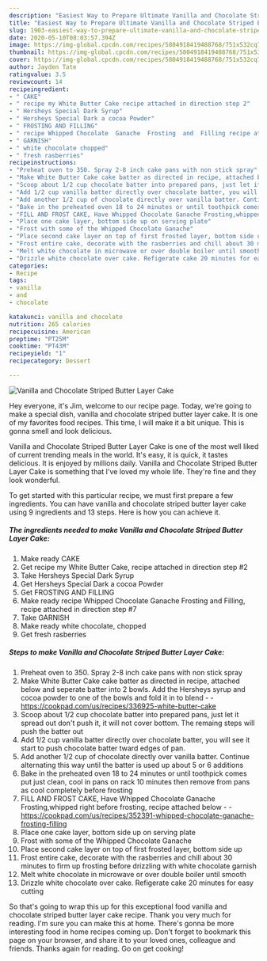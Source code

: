 ```yaml
---
description: "Easiest Way to Prepare Ultimate Vanilla and Chocolate Striped Butter Layer Cake"
title: "Easiest Way to Prepare Ultimate Vanilla and Chocolate Striped Butter Layer Cake"
slug: 1903-easiest-way-to-prepare-ultimate-vanilla-and-chocolate-striped-butter-layer-cake
date: 2020-05-10T08:03:57.394Z
image: https://img-global.cpcdn.com/recipes/5804918419488768/751x532cq70/vanilla-and-chocolate-striped-butter-layer-cake-recipe-main-photo.jpg
thumbnail: https://img-global.cpcdn.com/recipes/5804918419488768/751x532cq70/vanilla-and-chocolate-striped-butter-layer-cake-recipe-main-photo.jpg
cover: https://img-global.cpcdn.com/recipes/5804918419488768/751x532cq70/vanilla-and-chocolate-striped-butter-layer-cake-recipe-main-photo.jpg
author: Jayden Tate
ratingvalue: 3.5
reviewcount: 14
recipeingredient:
- " CAKE"
- " recipe my White Butter Cake recipe attached in direction step 2"
- " Hersheys Special Dark Syrup"
- " Hersheys Special Dark a cocoa Powder"
- " FROSTING AND FILLING"
- " recipe Whipped Chocolate  Ganache  Frosting  and  Filling recipe attached in direction step 7"
- " GARNISH"
- " white chocolate chopped"
- " fresh rasberries"
recipeinstructions:
- "Preheat oven to 350. Spray 2-8 inch cake pans with non stick spray"
- "Make White Butter Cake cake batter as directed in recipe, attached below and seperate batter into 2 bowls. Add the Hersheys syrup and cocoa powder to one of the bowls and fold it in to blend  https://cookpad.com/us/recipes/336925-white-butter-cake"
- "Scoop about 1/2 cup chocolate batter into prepared pans, just let it spread out don&#39;t push it, it will not cover bottom. The remaing steps will push the batter out"
- "Add 1/2 cup vanilla batter directly over chocolate batter, you will see it start to push chocolate batter tward edges of pan."
- "Add another 1/2 cup of chocolate directly over vanilla batter. Continue alternating this way until the batter is used up about 5 or 6 additions"
- "Bake in the preheated oven 18 to 24 minutes or until toothpick comes put just clean, cool in pans on rack 10 minutes then remove from pans as cool completely  before  frosting"
- "FILL AND FROST CAKE, Have Whipped Chocolate Ganache Frosting,whipped right before frosting, recipe attached below  https://cookpad.com/us/recipes/352391-whipped-chocolate-ganache-frosting-filling"
- "Place one cake layer, bottom side up on serving plate"
- "Frost with some of the Whipped Chocolate Ganache"
- "Place second cake layer on top of first frosted layer, bottom side up"
- "Frost entire cake, decorate with the rasberries and chill about 30 minutes to firm up frosting before drizzling with white chocolate garnish"
- "Melt white chocolate in microwave or over double boiler until smooth"
- "Drizzle white chocolate over cake. Refigerate cake 20 minutes for easy cutting"
categories:
- Recipe
tags:
- vanilla
- and
- chocolate

katakunci: vanilla and chocolate 
nutrition: 265 calories
recipecuisine: American
preptime: "PT25M"
cooktime: "PT43M"
recipeyield: "1"
recipecategory: Dessert

---
```



![Vanilla and Chocolate Striped Butter Layer Cake](https://img-global.cpcdn.com/recipes/5804918419488768/751x532cq70/vanilla-and-chocolate-striped-butter-layer-cake-recipe-main-photo.jpg)

Hey everyone, it's Jim, welcome to our recipe page. Today, we're going to make a special dish, vanilla and chocolate striped butter layer cake. It is one of my favorites food recipes. This time, I will make it a bit unique. This is gonna smell and look delicious.

Vanilla and Chocolate Striped Butter Layer Cake is one of the most well liked of current trending meals in the world. It's easy, it is quick, it tastes delicious. It is enjoyed by millions daily. Vanilla and Chocolate Striped Butter Layer Cake is something that I've loved my whole life. They're fine and they look wonderful.




To get started with this particular recipe, we must first prepare a few ingredients. You can have vanilla and chocolate striped butter layer cake using 9 ingredients and 13 steps. Here is how you can achieve it.

<!--inarticleads1-->

##### The ingredients needed to make Vanilla and Chocolate Striped Butter Layer Cake:

1. Make ready  CAKE
1. Get  recipe my White Butter Cake, recipe attached in direction step #2
1. Take  Hersheys Special Dark Syrup
1. Get  Hersheys Special Dark a cocoa Powder
1. Get  FROSTING AND FILLING
1. Make ready  recipe Whipped Chocolate  Ganache  Frosting  and  Filling, recipe attached in direction step #7
1. Take  GARNISH
1. Make ready  white chocolate, chopped
1. Get  fresh rasberries




<!--inarticleads2-->

##### Steps to make Vanilla and Chocolate Striped Butter Layer Cake:

1. Preheat oven to 350. Spray 2-8 inch cake pans with non stick spray
1. Make White Butter Cake cake batter as directed in recipe, attached below and seperate batter into 2 bowls. Add the Hersheys syrup and cocoa powder to one of the bowls and fold it in to blend -  - https://cookpad.com/us/recipes/336925-white-butter-cake
1. Scoop about 1/2 cup chocolate batter into prepared pans, just let it spread out don&#39;t push it, it will not cover bottom. The remaing steps will push the batter out
1. Add 1/2 cup vanilla batter directly over chocolate batter, you will see it start to push chocolate batter tward edges of pan.
1. Add another 1/2 cup of chocolate directly over vanilla batter. Continue alternating this way until the batter is used up about 5 or 6 additions
1. Bake in the preheated oven 18 to 24 minutes or until toothpick comes put just clean, cool in pans on rack 10 minutes then remove from pans as cool completely  before  frosting
1. FILL AND FROST CAKE, Have Whipped Chocolate Ganache Frosting,whipped right before frosting, recipe attached below -  - https://cookpad.com/us/recipes/352391-whipped-chocolate-ganache-frosting-filling
1. Place one cake layer, bottom side up on serving plate
1. Frost with some of the Whipped Chocolate Ganache
1. Place second cake layer on top of first frosted layer, bottom side up
1. Frost entire cake, decorate with the rasberries and chill about 30 minutes to firm up frosting before drizzling with white chocolate garnish
1. Melt white chocolate in microwave or over double boiler until smooth
1. Drizzle white chocolate over cake. Refigerate cake 20 minutes for easy cutting




So that's going to wrap this up for this exceptional food vanilla and chocolate striped butter layer cake recipe. Thank you very much for reading. I'm sure you can make this at home. There's gonna be more interesting food in home recipes coming up. Don't forget to bookmark this page on your browser, and share it to your loved ones, colleague and friends. Thanks again for reading. Go on get cooking!

